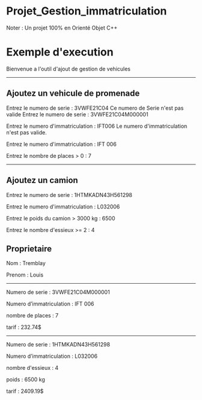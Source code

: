 # Projet_Gestion_immatriculation
Noter : Un projet 100% en Orienté Objet C++

# Exemple d'execution

Bienvenue a l'outil d'ajout de gestion de vehicules

-------------------------------------------------------
Ajoutez un vehicule de promenade
-------------------------------------------------------

Entrez le numero de serie :
3VWFE21C04
Ce numero de Serie n'est pas valide
Entrez le numero de serie :
3VWFE21C04M000001

Entrez le numero d'immatriculation :
IFT006
Le numero d'immatriculation n'est pas valide.

Entrez le numero d'immatriculation :
IFT 006

Entrez le nombre de places > 0 :
7

-------------------------------------------------------
Ajoutez un camion
-------------------------------------------------------

Entrez le numero de serie :
1HTMKADN43H561298

Entrez le numero d'immatriculation :
L032006

Entrez le poids du camion > 3000 kg :
6500

Entrez le nombre d'essieux >= 2 :
4

Proprietaire
-------------------

Nom : Tremblay

Prenom : Louis

-------------------

Numero de serie : 3VWFE21C04M000001

Numero d’immatriculation : IFT 006

nombre de places : 7

tarif : 232.74$

-------------------

Numero de serie : 1HTMKADN43H561298

Numero d’immatriculation : L032006

nombre d'essieux : 4

poids : 6500 kg

tarif : 2409.19$


